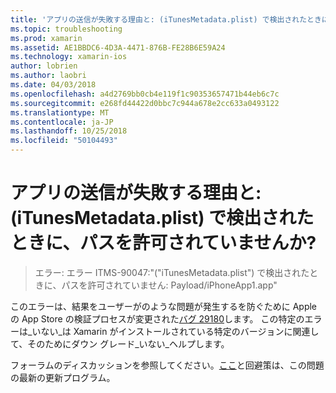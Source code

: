 ```yaml
---
title: 'アプリの送信が失敗する理由と: (iTunesMetadata.plist) で検出されたときに、パスを許可されていませんか?'
ms.topic: troubleshooting
ms.prod: xamarin
ms.assetid: AE1BBDC6-4D3A-4471-876B-FE28B6E59A24
ms.technology: xamarin-ios
author: lobrien
ms.author: laobri
ms.date: 04/03/2018
ms.openlocfilehash: a4d2769bb0cb4e119f1c90353657471b44eb6c7c
ms.sourcegitcommit: e268fd44422d0bbc7c944a678e2cc633a0493122
ms.translationtype: MT
ms.contentlocale: ja-JP
ms.lasthandoff: 10/25/2018
ms.locfileid: "50104493"
---
```

# <a name="why-does-my-app-submission-fail-with-disallowed-paths--itunesmetadataplist--found-at--"></a>アプリの送信が失敗する理由と: (iTunesMetadata.plist) で検出されたときに、パスを許可されていませんか?

> エラー: エラー ITMS-90047:"("iTunesMetadata.plist") で検出されたときに、パスを許可されていません: Payload/iPhoneApp1.app"

このエラーは、結果をユーザーがのような問題が発生するを防ぐために Apple の App Store の検証プロセスが変更された[バグ 29180](https://bugzilla.xamarin.com/show_bug.cgi?id=29180)します。 この特定のエラーは_いない_は Xamarin がインストールされている特定のバージョンに関連して、そのためにダウン グレード_いない_ヘルプします。

フォーラムのディスカッションを参照してください。[ここ](https://forums.xamarin.com/discussion/40388/disallowed-paths-itunesmetadata-plist-found-at-when-submitting-to-app-store/p1)と回避策は、この問題の最新の更新プログラム。
